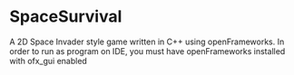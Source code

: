 # SpaceSurvival
A 2D Space Invader style game written in C++ using openFrameworks. In order to run as program on IDE, you must have openFrameworks installed with ofx_gui enabled
